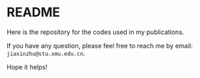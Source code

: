 # README

Here is the repository for the codes used in my publications.

If you have any question, please feel free to reach me by email: `jiaxinzhu@stu.xmu.edu.cn`.

Hope it helps!

